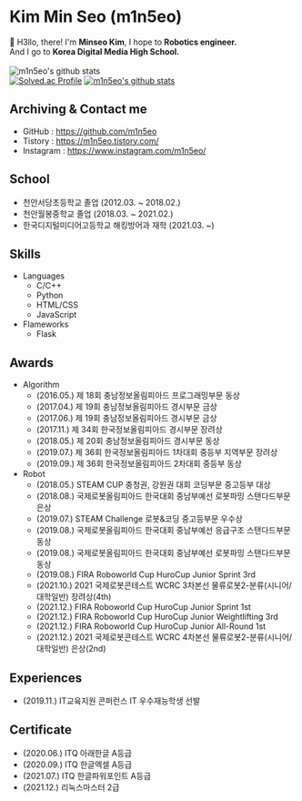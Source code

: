 # Kim Min Seo (m1n5eo)
👋 H3llo, there! I'm **Minseo Kim**, I hope to **Robotics engineer.**<br>
And I go to **Korea Digital Media High School.**<br><br>
![m1n5eo's github stats](https://github-readme-stats.vercel.app/api?username=m1n5eo&theme=darcula&show_icons=true)<br>
[![Solved.ac Profile](http://mazassumnida.wtf/api/v2/generate_badge?boj=skjd1234)](https://solved.ac/skjd1234/)
[![m1n5eo's github stats](https://github-readme-stats.vercel.app/api/top-langs/?username=m1n5eo&theme=default&show_icons=true&hide_border=true&title_color=004386&icon_color=004386&layout=compact)](https://github.com/m1n5eo)

## Archiving & Contact me
- GitHub : https://github.com/m1n5eo
- Tistory : https://m1n5eo.tistory.com/
- Instagram : https://www.instagram.com/m1n5eo/

## School
- 천안서당초등학교 졸업 (2012.03. ~ 2018.02.)
- 천안월봉중학교 졸업 (2018.03. ~ 2021.02.)
- 한국디지털미디어고등학교 해킹방어과 재학 (2021.03. ~)

## Skills
- Languages
  - C/C++
  - Python
  - HTML/CSS
  - JavaScript
- Flameworks
  - Flask

## Awards
- Algorithm
  - (2016.05.) 제 18회 충남정보올림피아드 프로그래밍부문 동상
  - (2017.04.) 제 19회 충남정보올림피아드 경시부문 금상
  - (2017.06.) 제 19회 충남정보올림피아드 경시부문 금상
  - (2017.11.) 제 34회 한국정보올림피아드 경시부문 장려상
  - (2018.05.) 제 20회 충남정보올림피아드 경시부문 동상
  - (2019.07.) 제 36회 한국정보올림피아드 1차대회 중등부 지역부문 장려상
  - (2019.09.) 제 36회 한국정보올림피아드 2차대회 중등부 동상
- Robot
  - (2018.05.) STEAM CUP 충청권, 강원권 대회 코딩부문 중고등부 대상
  - (2018.08.) 국제로봇올림피아드 한국대회 중남부예선 로봇파밍 스탠다드부문 은상
  - (2019.07.) STEAM Challenge 로봇&코딩 중고등부문 우수상
  - (2019.08.) 국제로봇올림피아드 한국대회 중남부예선 응급구조 스탠다드부문 동상
  - (2019.08.) 국제로봇올림피아드 한국대회 중남부예선 로봇파밍 스탠다드부문 동상
  - (2019.08.) FIRA Roboworld Cup HuroCup Junior Sprint 3rd
  - (2021.10.) 2021 국제로봇콘테스트 WCRC 3차본선 물류로봇2-분류(시니어/대학일반) 장려상(4th)
  - (2021.12.) FIRA Roboworld Cup HuroCup Junior Sprint 1st
  - (2021.12.) FIRA Roboworld Cup HuroCup Junior Weightlifting 3rd
  - (2021.12.) FIRA Roboworld Cup HuroCup Junior All-Round 1st
  - (2021.12.) 2021 국제로봇콘테스트 WCRC 4차본선 물류로봇2-분류(시니어/대학일반) 은상(2nd)

## Experiences
- (2019.11.) IT교육지원 콘퍼런스 IT 우수재능학생 선발

## Certificate
- (2020.06.) ITQ 아래한글 A등급
- (2020.09.) ITQ 한글엑셀 A등급
- (2021.07.) ITQ 한글파워포인트 A등급
- (2021.12.) 리눅스마스터 2급
